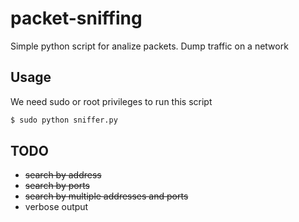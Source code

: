 # packet-sniffing

Simple python script for analize packets.
Dump traffic on a network

## Usage

We need sudo or root privileges to run this script

```sh
$ sudo python sniffer.py
```

## TODO

* ~~search by address~~
* ~~search by ports~~
* ~~search by multiple addresses and ports~~
* verbose output
